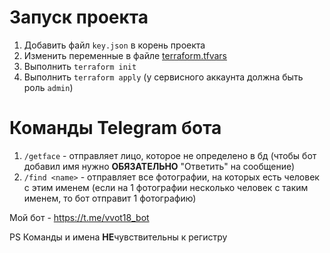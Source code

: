 # Запуск проекта

1. Добавить файл `key.json` в корень проекта
2. Изменить переменные в файле [terraform.tfvars](terraform.tfvars)
3. Выполнить `terraform init`
4. Выполнить `terraform apply` (у сервисного аккаунта должна быть роль `admin`)

# Команды Telegram бота
1. `/getface` - отправляет лицо, которое не определено в бд (чтобы бот добавил имя нужно **ОБЯЗАТЕЛЬНО** "Ответить" на сообщение) 
2. `/find <name>` - отправляет все фотографии, на которых есть человек с этим именем (если на 1 фотографии несколько человек с таким именем, то бот отправит 1 фотографию) 

Мой бот - https://t.me/vvot18_bot

PS Команды и имена **НЕ**чувствительны к регистру  